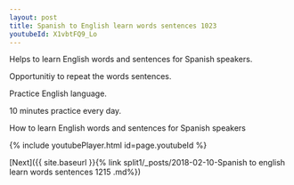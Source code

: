 ```yaml
---
layout: post
title: Spanish to English learn words sentences 1023 
youtubeId: X1vbtFQ9_Lo
---
```

 
 
Helps to learn English words and sentences for Spanish speakers.

Opportunitiy to repeat the words sentences. 

Practice English language. 
 
10 minutes practice every day. 
 
How to learn English words and sentences for Spanish speakers 
 
{% include youtubePlayer.html id=page.youtubeId %}
 
 
[Next]({{ site.baseurl }}{% link  split1/_posts/2018-02-10-Spanish to english learn words sentences 1215 .md%})
 
